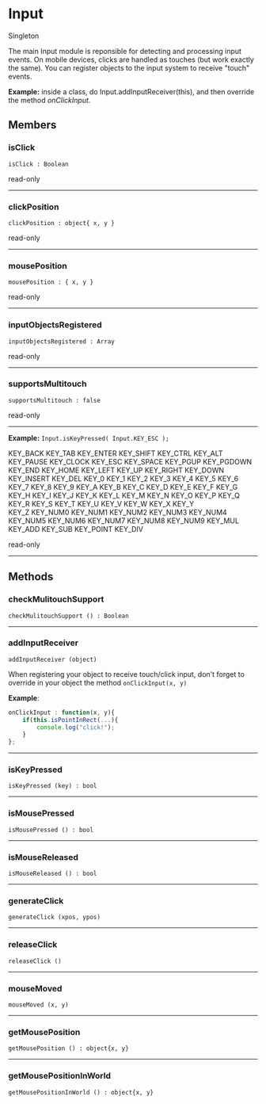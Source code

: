 # <i class="fa fa-book"></i> Input

<span class="label label-warning">Singleton</span> 

The main Input module is reponsible for detecting and processing input events. On mobile devices, clicks are handled as touches (but work exactly the same).
You can register objects to the input system to receive "touch" events. 


**Example:** inside a class, do Input.addInputReceiver(this), and then override the method _onClickInput_.
    

## Members

### isClick

    isClick : Boolean			

<span class="label label-danger">read-only</span>

---

### clickPosition

    clickPosition : object{ x, y }	

<span class="label label-danger">read-only</span>

---

### mousePosition

    mousePosition : { x, y }	

<span class="label label-danger">read-only</span>

---

### inputObjectsRegistered

    inputObjectsRegistered : Array	

<span class="label label-danger">read-only</span>

---

### supportsMultitouch

    supportsMultitouch : false	

<span class="label label-danger">read-only</span>

---    

**Example:** `Input.isKeyPressed( Input.KEY_ESC );`

KEY_BACK KEY_TAB KEY_ENTER KEY_SHIFT KEY_CTRL  KEY_ALT  KEY_PAUSE  KEY_CLOCK  KEY_ESC  KEY_SPACE KEY_PGUP KEY_PGDOWN KEY_END KEY_HOME
KEY_LEFT KEY_UP	KEY_RIGHT KEY_DOWN KEY_INSERT KEY_DEL KEY_0	KEY_1 KEY_2 KEY_3 KEY_4	KEY_5 KEY_6	KEY_7 KEY_8	KEY_9 KEY_A	KEY_B KEY_C	
KEY_D KEY_E KEY_F KEY_G	KEY_H KEY_I KEY_J KEY_K	KEY_L KEY_M	KEY_N KEY_O	KEY_P KEY_Q	KEY_R KEY_S	KEY_T KEY_U	KEY_V KEY_W	KEY_X KEY_Y		
KEY_Z KEY_NUM0 KEY_NUM1 KEY_NUM2 KEY_NUM3 KEY_NUM4 KEY_NUM5 KEY_NUM6 KEY_NUM7 KEY_NUM8 KEY_NUM9 KEY_MUL KEY_ADD KEY_SUB KEY_POINT KEY_DIV 

<span class="label label-danger">read-only</span>

---

## Methods	

### checkMulitouchSupport

    checkMulitouchSupport () : Boolean
	
---

### addInputReceiver
	
    addInputReceiver (object)			
	
When registering your object to receive touch/click input, don't forget to override in your object the method `onClickInput(x, y)`

**Example**: 

```js
onClickInput : function(x, y){ 
    if(this.isPointInRect(...){ 
        console.log("click!"); 
    }
};
```
---

### isKeyPressed

    isKeyPressed (key) : bool
	
---

### isMousePressed
	
    isMousePressed () : bool
	
---	

### isMouseReleased
    
	isMouseReleased () : bool
	
---	

### generateClick

    generateClick (xpos, ypos)

---

### releaseClick
	
    releaseClick ()

---	

### mouseMoved
	
    mouseMoved (x, y)

---	

### getMousePosition
	
    getMousePosition () : object{x, y}

---

### getMousePositionInWorld
	
    getMousePositionInWorld () : object{x, y}
